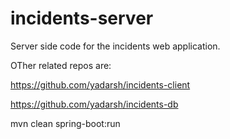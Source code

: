 # incidents-server
Server side code for the incidents web application.


OTher related repos are:

https://github.com/yadarsh/incidents-client

https://github.com/yadarsh/incidents-db

mvn clean spring-boot:run
